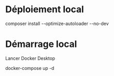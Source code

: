 # Déploiement local

composer install --optimize-autoloader --no-dev

# Démarrage local

Lancer Docker Desktop

docker-compose up -d